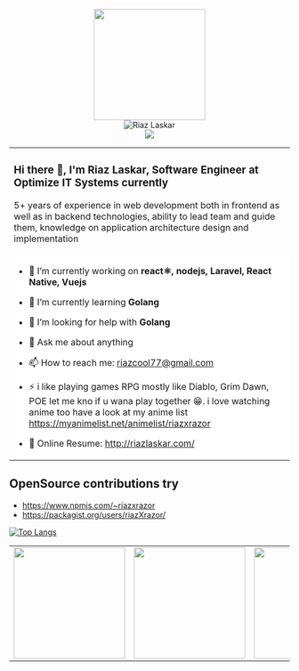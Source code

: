 <p align="center">
    <img width=200 src=https://github.com/riazXrazor/riazXrazor/blob/master/fd373f86-fbf3-4a3c-9160-d0531e9b0eac.gif/><br/>
    <img src=https://komarev.com/ghpvc/?username=riazXrazor alt="Riaz Laskar"/> <br/>
    <img src=https://github-readme-stats.vercel.app/api?username=riazXrazor&show_icons=true]&hide=["contribs","prs"] /><br/>
</p>







<table border="0" width="100%">
  <tr>
    <td>
    
### Hi there 👋, I'm Riaz Laskar, Software Engineer at Optimize IT Systems currently

5+ years of experience in web development both in
frontend as well as in backend 
technologies, ability to lead team and guide them,
knowledge on application architecture design and implementation
    </td>
  </tr>
  <tr>
     <td colspan=2 bgcolor="#fff">
     
- 🔭 I’m currently working on **react⚛️, nodejs, Laravel, React Native, Vuejs** 
- 🌱 I’m currently learning **Golang** 
- 🤔 I’m looking for help with **Golang**
- 💬 Ask me about anything
- 📫 How to reach me: riazcool77@gmail.com
- ⚡ i like playing games RPG mostly like Diablo, Grim Dawn, POE let me kno if u wana play together 😁. 
     i love watching anime too have a look at my anime list 
     https://myanimelist.net/animelist/riazxrazor
 - :page_facing_up: Online Resume: http://riazlaskar.com/


     
     </td>
  </tr>
</table>


## OpenSource contributions try 
 - https://www.npmjs.com/~riazxrazor
 - https://packagist.org/users/riazXrazor/ 

[![Top Langs](https://github-readme-stats.vercel.app/api/top-langs/?username=riazXrazor&hide=html,css)](https://github.com/riazXrazor/riazXrazor)

<table border="0" width="100%">
  <tr>
         <td><img width=200 src=https://i.stack.imgur.com/cX0zR.png/></td>  
         <td><img width=200 src=https://i.stack.imgur.com/sNUgX.png/></td>  
         <td><img width=200 src=https://i.stack.imgur.com/HVkH8.png/></td>  
         <td><img width=200 src=https://i.stack.imgur.com/eGeak.png/></td>  
         <td><img width=200 src=https://i.stack.imgur.com/cX0zR.png/></td>  
         <td><img width=200 src=https://i.stack.imgur.com/qO4vx.png/></td>  
  </tr>
</table>




